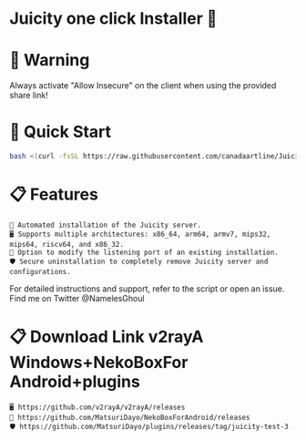 # Juicity one click Installer 🚀

# 🚨 Warning

Always activate "Allow Insecure" on the client when using the provided share link!


# 🚀 Quick Start

```bash
bash <(curl -fsSL https://raw.githubusercontent.com/canadaartline/Juicity-Installer/main/juicity-installer.sh)

```

# 📋 Features

    🔧 Automated installation of the Juicity server.
    🖥️ Supports multiple architectures: x86_64, arm64, armv7, mips32, mips64, riscv64, and x86_32.
    🔄 Option to modify the listening port of an existing installation.
    🛡️ Secure uninstallation to completely remove Juicity server and configurations.

For detailed instructions and support, refer to the script or open an issue.
Find me on Twitter @NamelesGhoul
# 📋 Download Link v2rayA Windows+NekoBoxFor Android+plugins
    🖥️ https://github.com/v2rayA/v2rayA/releases
    🔄 https://github.com/MatsuriDayo/NekoBoxForAndroid/releases
    🛡️ https://github.com/MatsuriDayo/plugins/releases/tag/juicity-test-3


